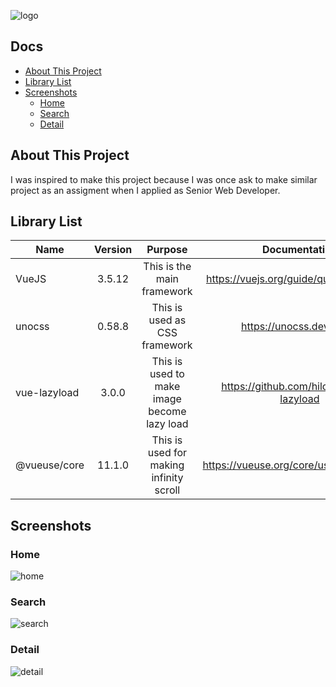 <p align="center">

![logo](https://github.com/user-attachments/assets/9c9dd5ca-f366-41ea-83ae-42a8f880dd3e)

</p>

## Docs

- [About This Project](#about-this-project)
- [Library List](#library-list)
- [Screenshots](#screenshots)
  - [Home](#home)
  - [Search](#search)
  - [Detail](#detail)

## About This Project

I was inspired to make this project because I was once ask to make similar project as an assigment when I applied as Senior Web Developer.

## Library List

| Name         | Version |                   Purpose                   |               Documentation                |
| ------------ | :-----: | :-----------------------------------------: | :----------------------------------------: |
| VueJS        | 3.5.12  |         This is the main framework          |  https://vuejs.org/guide/quick-start.html  |
| unocss       | 0.58.8  |        This is used as CSS framework        |          https://unocss.dev/guide          |
| vue-lazyload |  3.0.0  | This is used to make image become lazy load |  https://github.com/hilongjw/vue-lazyload  |
| @vueuse/core | 11.1.0  |   This is used for making infinity scroll   | https://vueuse.org/core/useInfiniteScroll/ |

## Screenshots

### Home

![home](https://github.com/user-attachments/assets/846c2d6f-c412-410e-b355-1112aae0c61a)

### Search

![search](https://github.com/user-attachments/assets/eac01753-fcaf-4856-a638-2d72d4cab6f8)

### Detail

![detail](https://github.com/user-attachments/assets/50b9e1cb-6bed-47c5-a418-b0dc7f11ec1f)
